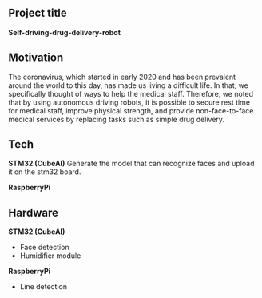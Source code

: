 ## Project title
**Self-driving-drug-delivery-robot**

## Motivation
The coronavirus, which started in early 2020 and has been prevalent around the world to this day, has made us living a difficult life. In that, we specifically thought of ways to help the medical staff.
Therefore, we noted that by using autonomous driving robots, it is possible to secure rest time for medical staff, improve physical strength, and provide non-face-to-face medical services by replacing tasks such as simple drug delivery.

## Tech
**STM32 (CubeAI)** 
Generate the model that can recognize faces and upload it on the stm32 board.

**RaspberryPi**

## Hardware
**STM32 (CubeAI)** 
* Face detection
* Humidifier module

**RaspberryPi**
* Line detection 

